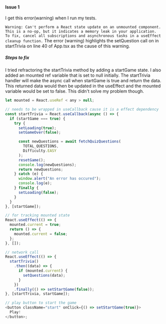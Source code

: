 #### Issue 1

I get this error(warning) when I run my tests.

`Warning: Can't perform a React state update on an unmounted component. This is a no-op, but it indicates a memory leak in your application. To fix, cancel all subscriptions and asynchronous tasks in a useEffect cleanup function.`
The error (warning) highlights the setQuestion call on in startTrivia on line 40 of App.tsx as the cause of this warning.

##### Steps to fix

I tried refractoring the startTrivia method by adding a startGame state. I also added an mounted ref variable that is set to null initially. The startTrivia handler will make the async call when startGame is true and return the data. This returned data would then be updated in the useEffect and the mounted variable would be set to false. This didn't solve my problem though.

```javascript
let mounted = React.useRef < any > null;

// needs to be wrapped in useCallback cause it is a effect dependency
const startTrivia = React.useCallback(async () => {
  if (startGame === true) {
    try {
      setLoading(true);
      setGameOver(false);

      const newQuestions = await fetchQuizQuestions(
        TOTAL_QUESTIONS,
        Difficulty.EASY
      );
      resetGame();
      console.log(newQuestions);
      return newQuestions;
    } catch (e) {
      window.alert("An error has occured");
      console.log(e);
    } finally {
      setLoading(false);
    }
  }
}, [startGame]);

// for tracking mounted state
React.useEffect(() => {
  mounted.current = true;
  return () => {
    mounted.current = false;
  };
}, []);

// network call
React.useEffect(() => {
  startTrivia()
    .then((data) => {
      if (mounted.current) {
        setQuestions(data);
      }
    })
    .finally(() => setStartGame(false));
}, [startTrivia, startGame]);

// play button to start the game
<button className="start" onClick={() => setStartGame(true)}>
  Play!
</button>;
```

